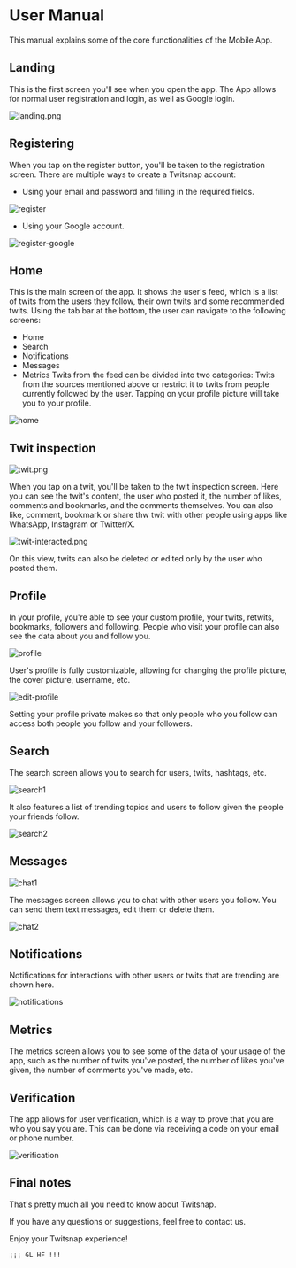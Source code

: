 # User Manual

This manual explains some of the core functionalities of the Mobile App.

## Landing
This is the first screen you'll see when you open the app. 
The App allows for normal user registration and login, as well as Google login.

![landing.png](landing.jpg)

## Registering
When you tap on the register button, you'll be taken to the registration screen. 
There are multiple ways to create a Twitsnap account:
- Using your email and password and filling in the required fields.

![register](registering.jpg)

- Using your Google account.

![register-google](register-google.jpg)

## Home
This is the main screen of the app. It shows the user's feed, which is a list of twits from the users they follow, their own twits and some recommended twits.
Using the tab bar at the bottom, the user can navigate to the following screens:
- Home
- Search
- Notifications
- Messages
- Metrics
Twits from the feed can be divided into two categories: Twits from the sources mentioned above or restrict it to twits from people currently followed by the user.
Tapping on your profile picture will take you to your profile.

![home](home.jpg)

## Twit inspection
![twit.png](twit.jpg)

When you tap on a twit, you'll be taken to the twit inspection screen. Here you can see the twit's content, the user who posted it, the number of likes, comments and bookmarks, and the comments themselves.
You can also like, comment, bookmark or share thw twit with other people using apps like WhatsApp, Instagram or Twitter/X.

![twit-interacted.png](twit-interacted.jpg)

On this view, twits can also be deleted or edited only by the user who posted them.

## Profile
In your profile, you're able to see your custom profile, your twits, retwits, bookmarks, followers and following.
People who visit your profile can also see the data about you and follow you.

![profile](profile.jpg)

User's profile is fully customizable, allowing for changing the profile picture, the cover picture, username, etc.

![edit-profile](edit-profile.jpg)

Setting your profile private makes so that only people who you follow can access both people you follow and your followers.

## Search

The search screen allows you to search for users, twits, hashtags, etc.

![search1](search1.jpg)

It also features a list of trending topics and users to follow given the people your friends follow.

![search2](search2.jpg)

## Messages

![chat1](chat1.jpg)

The messages screen allows you to chat with other users you follow. You can send them text messages, edit them or delete them.

![chat2](chat2.jpg)

## Notifications

Notifications for interactions with other users or twits that are trending are shown here.

![notifications](notifications.jpg)

## Metrics

The metrics screen allows you to see some of the data of your usage of the app, such as the number of twits you've posted, the number of likes you've given, the number of comments you've made, etc.

## Verification

The app allows for user verification, which is a way to prove that you are who you say you are.
This can be done via receiving a code on your email or phone number.

![verification](verification.jpg)

## Final notes

That's pretty much all you need to know about Twitsnap.

If you have any questions or suggestions, feel free to contact us.

Enjoy your Twitsnap experience!
```
¡¡¡ GL HF !!!
```